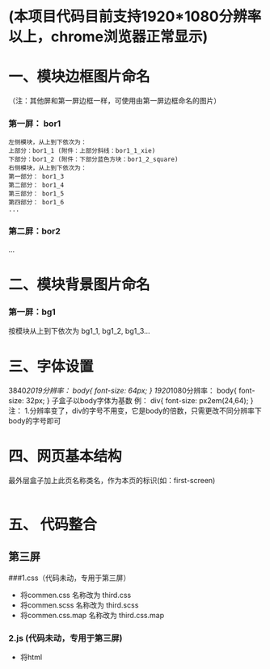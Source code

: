 
# (本项目代码目前支持1920*1080分辨率以上，chrome浏览器正常显示)
<script>
    window.location.href = "index.html";
</script>    

# 一、模块边框图片命名
（注：其他屏和第一屏边框一样，可使用由第一屏边框命名的图片）
### 第一屏： bor1
    左侧模块，从上到下依次为：
    上部分：bor1_1 (附件：上部分斜线：bor1_1_xie)
    下部分：bor1_2 (附件：下部分蓝色方块：bor1_2_square)
    右侧模块，从上到下依次为：
    第一部分： bor1_3
    第二部分： bor1_4
    第三部分： bor1_5
    第四部分： bor1_6
    ...
### 第二屏：bor2
...
# 二、模块背景图片命名
### 第一屏：bg1
按模块从上到下依次为
bg1_1, bg1_2, bg1_3...

# 三、字体设置
3840*2019分辨率： body{
  font-size: 64px;
}
1920*1080分辨率： body{
  font-size: 32px;
}
子盒子以body字体为基数
例：
    div{
      font-size: px2em(24,64);
    }
注： 1.分辨率变了，div的字号不用变，它是body的倍数，只需更改不同分辨率下body的字号即可

# 四、网页基本结构

<body>
  最外层盒子加上此页名称类名，作为本页的标识(如：first-screen)
  <div class="first-screen root-wrap">
    <header></header>
    <div class="main">
      <div class="aside-left">
        <div class="left-top"></div>
        <div class="left-bottom"></div> 
      </div>
      <div class="middle-map"></div>
      <div class="aside-right">
        <div class="right-top"></div>
      </div>
    </div>
    <div class="main-bottom">
      <span class="line1"></span>
      <span class="line2"></span>
      <span class="line3"></span>
    </div>    
  </div>
</body>

# 五、 代码整合

## 第三屏

###1.css（代码未动，专用于第三屏）

* 将commen.css 名称改为 third.css
* 将commen.scss 名称改为 third.scss
* 将commen.css.map 名称改为 third.css.map

### 2.js (代码未动，专用于第三屏)

* 将html<script>内的js 加到index.js中
* index.js重新命名为third.js

### 3.img(名称未动，添加到原有img文件夹中)

* 词云（622.png）
* 边框（invalid-name.png）

### 4.html(命名改为third.html)

# 六、地图高亮浮窗适配3840*2019 和 1920*1080

> 注：对齐方式通过调节padding实现
    
    html ```


<!-- 1920*1080 :  -->
    label{
      width: 320,
      height: 140,
      rich: rich
    }

<!-- 3840*2019 :  -->
var bodyH = $('body').width();
if(bodyH > 2000){
  option.series[0]["label"]["width"] = 600;
  option.series[0]["label"]["height"] = 266;
  option.series[0]["label"]["rich"] = richgt2000;
}


`
# big_data
